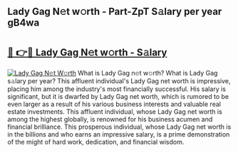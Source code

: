 ## Lady Gag N𝚎t w𝚘rth - Part-ZpT S𝚊lary per year gB4wa

# <h2><a href="http://gc2g0f.nevu.top/?p=Lady+Gag">🔗 👉🔴 Lady Gag N𝚎t w𝚘rth - S𝚊lary</a></h2>

[![Lady Gag N𝚎t W𝚘rth](https://i.imgur.com/Oavwk0R.jpeg)](http://gc2g0f.nevu.top/?p=Lady+Gag)
What is Lady Gag n𝚎t w𝚘rth? What is Lady Gag s𝚊lary per year?
This affluent individual's Lady Gag net worth is impressive, placing him among the industry's most financially successful. His salary is significant, but it is dwarfed by Lady Gag net worth, which is rumored to be even larger as a result of his various business interests and valuable real estate investments. This affluent individual, whose Lady Gag net worth is among the highest globally, is renowned for his business acumen and financial brilliance. This prosperous individual, whose Lady Gag net worth is in the billions and who earns an impressive salary, is a prime demonstration of the might of hard work, dedication, and financial wisdom.
